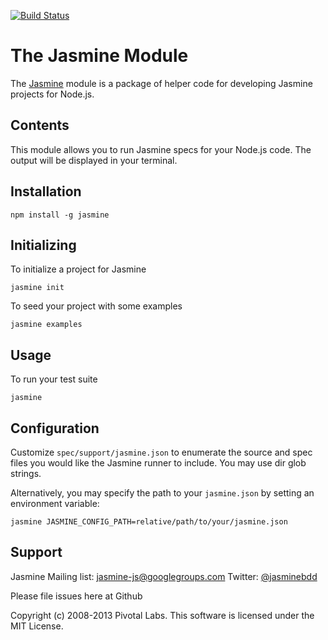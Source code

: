 [![Build Status](https://travis-ci.org/jasmine/jasmine-npm.png?branch=master)](https://travis-ci.org/jasmine/jasmine-npm)

# The Jasmine Module

The [Jasmine](https://github.com/pivotal/jasmine) module is a package of helper code for developing Jasmine projects for Node.js.

## Contents

This module allows you to run Jasmine specs for your Node.js code. The output will be displayed in your terminal.

## Installation

`npm install -g jasmine`

## Initializing

To initialize a project for Jasmine

`jasmine init`

To seed your project with some examples

`jasmine examples`

## Usage

To run your test suite

`jasmine`

## Configuration

Customize `spec/support/jasmine.json` to enumerate the source and spec files you would like the Jasmine runner to include.
You may use dir glob strings.

Alternatively, you may specify the path to your `jasmine.json` by setting an environment variable:

`jasmine JASMINE_CONFIG_PATH=relative/path/to/your/jasmine.json`

## Support

Jasmine Mailing list: [jasmine-js@googlegroups.com](mailto:jasmine-js@googlegroups.com)
Twitter: [@jasminebdd](http://twitter.com/jasminebdd)

Please file issues here at Github

Copyright (c) 2008-2013 Pivotal Labs. This software is licensed under the MIT License.
